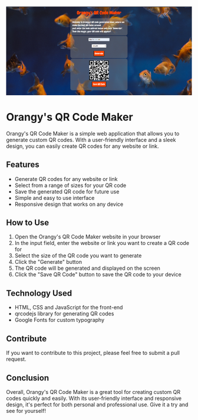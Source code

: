 ![Screenshot of Orangy's QR Code Maker](images/Untitled.png)

# Orangy's QR Code Maker
Orangy's QR Code Maker is a simple web application that allows you to generate custom QR codes. With a user-friendly interface and a sleek design, you can easily create QR codes for any website or link.

## Features
- Generate QR codes for any website or link
- Select from a range of sizes for your QR code
- Save the generated QR code for future use
- Simple and easy to use interface
- Responsive design that works on any device

## How to Use
1. Open the Orangy's QR Code Maker website in your browser
2. In the input field, enter the website or link you want to create a QR code for
3. Select the size of the QR code you want to generate
4. Click the "Generate" button
5. The QR code will be generated and displayed on the screen
6. Click the "Save QR Code" button to save the QR code to your device

## Technology Used
- HTML, CSS and JavaScript for the front-end
- qrcodejs library for generating QR codes
- Google Fonts for custom typography

## Contribute
If you want to contribute to this project, please feel free to submit a pull request.

## Conclusion
Overall, Orangy's QR Code Maker is a great tool for creating custom QR codes quickly and easily. With its user-friendly interface and responsive design, it's perfect for both personal and professional use. Give it a try and see for yourself!
